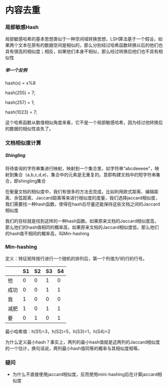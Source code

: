 # 内容去重

### 局部敏感Hash

局部敏感哈希的基本思想类似于一种空间域转换思想，LSH算法基于一个假设，如果两个文本在原有的数据空间是相似的，那么分别经过哈希函数转换以后的他们也具有很高的相似度；相反，如果他们本身不相似，那么经过转换后他们也不具有相似性

##### 举一个反例

hash(x) = x%8

hash(255) = 7;

hash(257) = 1;

hash(1023) = 7;

这个哈希函数从数值相似角度来看，它不是一个局部敏感哈希，因为经过他转换后的数据的相似性丧失了。

### 文档相似度计算

##### Shingling

将待查询的字符串集进行映射，映射到一个集合里，如字符串“abcdeeeee"，映射到集合（a,b,c,d,e)，集合中的元素是无重复的。意即构建文档中的短字符串集合，即shingling集合

在衡量文档的相似度中，我们有很多的方法去完成，比如利用欧式距离、编辑距离、余弦距离、Jaccard距离等来进行相似度的度量，我们选择jaccard相似度，我们需要找一种hash函数，使得在hash后尽量还能保持这些文档之间的Jaccard相似度

我们的目标就是找到这样的一种hash函数。如果原来文档的Jaccard相似度高，那么他们的hash值相同的概率高，如果原来文档的Jaccard相似度低，那么他们的hash值不相同的概率高，叫Min-hashing

### Min-hashing

定义：特征矩阵按行进行一个随机的排列后，第一个列值为1的行的行号。

|      | S1   | S2   | S3   | S4   |
| ---- | ---- | ---- | ---- | ---- |
| 他   | 0    | 0    | 1    | 0    |
| 成功 | 0    | 0    | 1    | 1    |
| 我   | 1    | 0    | 0    | 0    |
| 减肥 | 1    | 0    | 1    | 1    |
| 要   | 0    | 1    | 0    | 1    |

最小哈希值：h(S1)=3，h(S2)=5，h(S3)=1，h(S4)=2

为什么定义最小hash？事实上，两列的最小hash值就是这两列的Jaccard相似度的一个估计，换句话说，两列最小hash值同等的概率与其相似度相等。





### 疑问

- 为什么不直接使用jaccard相似度，反而使用mini-hashing后在计算jaccard相似度